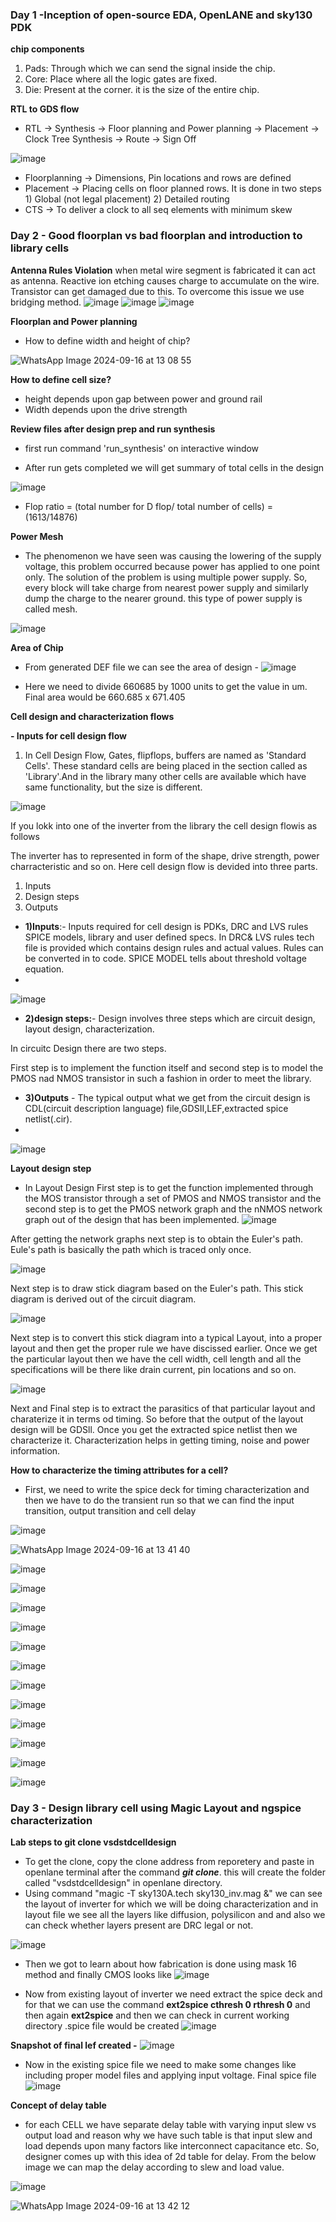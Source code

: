 ### Day 1 -Inception of open-source EDA, OpenLANE and sky130 PDK
**chip components**

1. Pads: Through which we can send the signal inside the chip.
2. Core: Place where all the logic gates are fixed.
3. Die: Present at the corner. it is the size of the entire chip.

**RTL to GDS flow**

- RTL -> Synthesis -> Floor planning and Power planning -> Placement -> Clock Tree Synthesis -> Route -> Sign Off

![image](https://github.com/user-attachments/assets/a1ca2826-6766-4e22-b891-77eb8acc6a95)

- Floorplanning -> Dimensions, Pin locations and rows are defined
- Placement -> Placing cells on floor planned rows. It is done in two steps 1) Global (not legal placement) 2) Detailed routing
- CTS -> To deliver a clock to all seq elements with minimum skew


### Day 2 - Good floorplan vs bad floorplan and introduction to library cells


**Antenna Rules Violation**
when metal wire segment is fabricated it can act as antenna. Reactive ion etching causes charge to accumulate on the wire. Transistor can get damaged due to this.
To overcome this issue we use bridging method.
![image](https://github.com/user-attachments/assets/81762328-3f72-4fe3-93b3-8905e2a1e8ea)
![image](https://github.com/user-attachments/assets/7a00b716-46ec-4371-b6c2-daeb51aca0a9)
![image](https://github.com/user-attachments/assets/4634fb3a-01ed-4c0f-b69f-052116238d06)

**Floorplan and Power planning**

- How to define width and height of chip?

![WhatsApp Image 2024-09-16 at 13 08 55](https://github.com/user-attachments/assets/a5342455-6b80-4b0c-91c3-4388e83a0389)

**How to define cell size?**

- height depends upon gap between power and ground rail
- Width depends upon the drive strength

**Review files after design prep and run synthesis**

- first run command 'run_synthesis' on interactive window

- After run gets completed we will get summary of total cells in the design 

![image](https://github.com/user-attachments/assets/a0776584-784a-4505-905c-bacd1c7ba713)

- Flop ratio = (total number for D flop/ total number of cells) = (1613/14876)


**Power Mesh**

- The phenomenon we have seen was causing the lowering of the supply voltage, this problem occurred because power has applied to one point only. The solution of the problem is using multiple power supply. So, every block will take charge from nearest power supply and similarly dump the charge to the nearer ground. this type of power supply is called mesh.

![image](https://github.com/user-attachments/assets/698aa86a-fc50-44f2-8dfc-e93123f40b71)

**Area of Chip**

- From generated DEF file we can see the area of design - 
![image](https://github.com/user-attachments/assets/d6f36754-b489-42c1-80c8-48efc3e8c774)

- Here we need to divide 660685 by 1000 units to get the value in um. Final area would be 660.685 x 671.405

**Cell design and characterization flows**

**- Inputs for cell design flow**

1. In Cell Design Flow, Gates, flipflops, buffers are named as 'Standard Cells'. These standard cells are being placed in the section called as 'Library'.And in the library many other cells are available which have same functionality, but the size is different.

![image](https://github.com/user-attachments/assets/f1faab31-d57e-42fc-82b1-ebb3b04ef991)

If you lokk into one of the inverter from the library the cell design flowis as follows

The inverter has to represented in form of the shape, drive strength, power charracteristic and so on. Here cell design flow is devided into three parts.

1. Inputs
2. Design steps
3. Outputs

- **1)Inputs**:- Inputs required for cell design is PDKs, DRC and LVS rules SPICE models, library and user defined specs. In DRC& LVS rules tech file is provided which contains design rules and actual values. Rules can be converted in to code. SPICE MODEL tells about threshold voltage equation.
- 
![image](https://github.com/user-attachments/assets/42999612-c951-4dea-8ff4-ee548e8739c7)

- **2)design steps:**- Design involves three steps which are circuit design, layout design, characterization.

In circuitc Design there are two steps.

First step is to implement the function itself and second step is to model the PMOS nad NMOS transistor in such a fashion in order to meet the library.

- **3)Outputs** - The typical output what we get from the circuit design is CDL(circuit description language) file,GDSII,LEF,extracted spice netlist(.cir).
- 
![image](https://github.com/user-attachments/assets/b070a630-1a74-4d7c-99d9-d2949ba2bbe8)

**Layout design step**

- In Layout Design First step is to get the function implemented through the MOS transistor through a set of PMOS and NMOS transistor and the second step is to get the PMOS network graph and the nNMOS network graph out of the design that has been implemented.
![image](https://github.com/user-attachments/assets/00cc530f-372e-48c1-8f87-3da62cb309a5)

After getting the network graphs next step is to obtain the Euler's path. Eule's path is basically the path which is traced only once.

![image](https://github.com/user-attachments/assets/f482da90-2f04-421b-8d62-064623e10449)

Next step is to draw stick diagram based on the Euler's path. This stick diagram is derived out of the circuit diagram.

![image](https://github.com/user-attachments/assets/5f286e4c-19c4-4008-a62f-acfb5a1482d2)

Next step is to convert this stick diagram into a typical Layout, into a proper layout and then get the proper rule we have discissed earlier. Once we get the particular layout then we have the cell width, cell length and all the specifications will be there like drain current, pin locations and so on.

![image](https://github.com/user-attachments/assets/cb9ceeee-7b51-48dc-9891-e358a57efb32)

Next and Final step is to extract the parasitics of that particular layout and charaterize it in terms od timing. So before that the output of the layout design will be GDSll. Once you get the extracted spice netlist then we characterize it. Characterization helps in getting timing, noise and power information.


**How to characterize the timing attributes for a cell?**

- First, we need to write the spice deck for timing characterization and then we have to do the transient run so that we can find the input transition, output transition and cell delay

![image](https://github.com/user-attachments/assets/2ca20de1-fec2-4464-af7d-f138f90186a6)

![WhatsApp Image 2024-09-16 at 13 41 40](https://github.com/user-attachments/assets/c7f49cde-ca17-4f75-a104-e314472bcac3)


![image](https://github.com/user-attachments/assets/ff98036a-3372-4784-b3de-471e68549ccc)

![image](https://github.com/user-attachments/assets/6b5d6b2d-f401-4163-aca8-9ab91823571f)

![image](https://github.com/user-attachments/assets/e6b910b0-1b4e-46f7-b06c-d65dbcc17baf)

![image](https://github.com/user-attachments/assets/c9b32185-fe2e-4926-8c2c-dcce9ebdbfa7)

![image](https://github.com/user-attachments/assets/eba7438b-03b0-4d09-afbc-301c253bf552)

![image](https://github.com/user-attachments/assets/31914b99-1d1b-40ba-b5af-f484dc708157)

![image](https://github.com/user-attachments/assets/b4e4b4b6-b421-4dea-8084-5cc66e45268e)

![image](https://github.com/user-attachments/assets/a10cd7bd-0fab-4e58-86cb-bd1f5706ee28)

![image](https://github.com/user-attachments/assets/106c6d6f-7889-46cf-bdd0-672a4e7e1479)

![image](https://github.com/user-attachments/assets/eeee6d18-555f-4987-a1dc-6f290a2275c3)

![image](https://github.com/user-attachments/assets/7bfa6d78-34ef-4858-97bd-c3bbdf9390c6)

![image](https://github.com/user-attachments/assets/a7838333-30ff-4c41-883b-427d0be75a89)

### Day 3 - Design library cell using Magic Layout and ngspice characterization

**Lab steps to git clone vsdstdcelldesign**

- To get the clone, copy the clone address from reporetery and paste in openlane terminal after the command **_git clone_**. this will create the folder called "vsdstdcelldesign" in openlane directory.
- Using command "magic -T sky130A.tech sky130_inv.mag &" we can see the layout of inverter for which we will be doing characterization and in layout file we see all the layers like diffusion, polysilicon and and also we can check whether layers present are DRC legal or not.

![image](https://github.com/user-attachments/assets/0a523b1a-2c60-40f7-9717-d166f08f423c)

- Then we got to learn about how fabrication is done using mask 16 method and finally CMOS looks like
![image](https://github.com/user-attachments/assets/beedf3ad-b297-4756-ac6b-b0a8b9e24f10)

- Now from existing layout of inverter we need extract the spice deck and for that we can use the command **ext2spice cthresh 0 rthresh 0** and then again **ext2spice** and then we can check in current working directory .spice file would be created
![image](https://github.com/user-attachments/assets/bc1d1a3a-2e8a-424b-8c58-98f65d397100)


**Snapshot of final lef created -** 
![image](https://github.com/user-attachments/assets/fc73b6f7-0feb-4228-9fe3-492fb3419bd7)

- Now in the existing spice file we need to make some changes like including proper model files and applying input voltage. Final spice file
![image](https://github.com/user-attachments/assets/84bf75a9-e5bc-4c48-aac8-597af83a294d)

**Concept of delay table**

- for each CELL we have separate delay table with varying input slew vs output load and reason why we have such table is that input slew and load depends upon many factors like interconnect capacitance etc. So, designer comes up with this idea of 2d table for delay. From the below image we can map the delay according to slew and load value.

![image](https://github.com/user-attachments/assets/3fa21b41-fea5-4fbd-a173-980b1fd952e9)

![WhatsApp Image 2024-09-16 at 13 42 12](https://github.com/user-attachments/assets/0bb11959-bd37-470c-a4a3-6b3fd3e9f84c)
